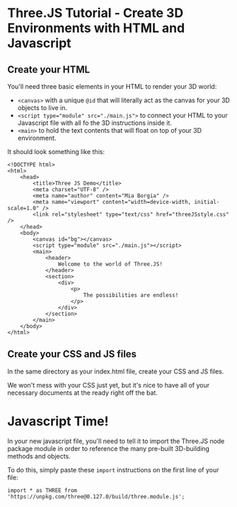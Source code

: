 # Three.JS Tutorial - Create 3D Environments with HTML and Javascript



## Create your HTML

You'll need three basic elements in your HTML to render your 3D world:
- `<canvas>` with a unique `@id` that will literally act as the canvas for your 3D objects to live in.
- `<script type="module" src="./main.js">` to connect your HTML to your Javascript file with all fo the 3D instructions inside it.
- `<main>` to hold the text contents that will float on top of your 3D environment.

It should look something like this:

```
<!DOCTYPE html>
<html>
    <head>
        <title>Three JS Demo</title>
        <meta charset="UTF-8" />
        <meta name="author" content="Mia Borgia" />
        <meta name="viewport" content="width=device-width, initial-scale=1.0" />
        <link rel="stylesheet" type="text/css" href="threeJSstyle.css" />
    </head>
    <body>
        <canvas id="bg"></canvas>
        <script type="module" src="./main.js"></script>
        <main>
            <header>
                Welcome to the world of Three.JS!
            </header>
            <section>
                <div>
                    <p>
                        The possibilities are endless! 
                    </p>
                </div>
            </section>
        </main>
    </body>
</html>
```

## Create your CSS and JS files

In the same directory as your index.html file, create your CSS and JS files. 

We won't mess with your CSS just yet, but it's nice to have all of your necessary documents at the ready right off the bat.

# Javascript Time!

In your new javascript file, you'll need to tell it to import the Three.JS node package module in order to reference the many pre-built 3D-building methods and objects.

To do this, simply paste these `import` instructions on the first line of your file:

```
import * as THREE from 'https://unpkg.com/three@0.127.0/build/three.module.js';
```

